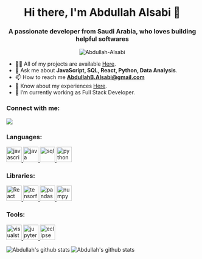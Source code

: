 <h1 align="center"> Hi there, I'm Abdullah Alsabi 👋</h1>
<h3 align="center">A passionate developer from Saudi Arabia, who loves building helpful softwares</h3>

<p align="middle"><img src="https://github-profile-trophy.vercel.app/?username=Abdullah-Alsabi&margin-w=15&margin-h=15" alt="Abdullah-Alsabi" /></p>

- 👨‍💻 All of my projects are available [Here](https://github.com/Abdullah-Alsabi?tab=repositories).
- 💬 Ask me about **JavaScript, SQL, React, Python, Data Analysis**.
- 📫 How to reach me **AbdullahB.Alsabi@gmail.com**
- 📄 Know about my experiences [Here](https://www.linkedin.com/in/Abdullah-Alsabi/).
- 🌱 I’m currently working as Full Stack Developer.

<h3 align="left">Connect with me:</h3>
<p align="left">
<a href="https://www.linkedin.com/in/Abdullah-Alsabi/" target="blank"><img src="https://img.icons8.com/color/48/000000/linkedin.png"/></a>
</p>


<h3 align="left">Languages:</h3>
<p align="left">
<a href="  https://www.javascript.com/" target="_blank"> <img src="https://img.icons8.com/color/452/javascript--v1.png" alt="javascript" width="40" height="40"/> </a>
<a href="https://www.java.com" target="_blank"> <img src="https://img.icons8.com/color/48/000000/java-coffee-cup-logo.png" alt="java" width="40" height="40"/> </a>
<a href="https://www.mysql.com/" target="_blank"> <img src="https://img.icons8.com/wired/64/4a90e2/sql.png" alt="sql" width="40" height="40"/> </a>
<a href="https://www.python.org" target="_blank"> <img src="https://img.icons8.com/color/48/4a90e2/python.png" alt="python" width="40" height="40"/> </a>
  
  
<h3 align="left">Libraries:</h3>
<p align="left">
<a href="https://reactjs.org/" target="_blank"> <img src="https://upload.wikimedia.org/wikipedia/commons/thumb/a/a7/React-icon.svg/1280px-React-icon.svg.png" alt="React" width="40" height="40"/> </a>
<a href="https://expressjs.com/" target="_blank"> <img src="https://user-images.githubusercontent.com/11978772/40430986-a0eb7b92-5e63-11e8-80eb-43fe07f664a6.png" alt="tensorflow" width="40" height="40"/> </a>
<a href="https://www.mongodb.com/" target="_blank"> <img src="https://cdn.icon-icons.com/icons2/2415/PNG/512/mongodb_original_logo_icon_146424.png" alt="pandas" width="40" height="40"/> </a>
 <a href="https://nodejs.org/en/" target="_blank"> <img src="https://cdn.worldvectorlogo.com/logos/nodejs-icon.svg" alt="numpy" width="40" height="40"/> </a>
 
</p>


<h3 align="left">Tools:</h3>
<p align="left">
  <a href="https://code.visualstudio.com/" target="_blank">
 <img src="https://upload.wikimedia.org/wikipedia/commons/thumb/9/9a/Visual_Studio_Code_1.35_icon.svg/512px-Visual_Studio_Code_1.35_icon.svg.png" alt="visualstudiocode" width="40" height="40"/> </a>
<a href="https://jupyter.org/" target="_blank"> <img src="https://upload.wikimedia.org/wikipedia/commons/3/38/Jupyter_logo.svg" alt="jupyter" width="40" height="40"/> </a>
<a href="https://www.eclipse.org" target="_blank"> <img src="https://cdn.freebiesupply.com/logos/large/2x/eclipse-11-logo-png-transparent.png" alt="eclipse" width="40" height="40"/> </a>
</p>


<p>
<a src="https://github.com/Abdullah-Alsabi">
<img align="left" src="https://github-readme-stats.vercel.app/api?username=Abdullah-Alsabi&show_icons=true&theme=light&line_height=27&count_private=true" alt="Abdullah's github stats"/>
</a>
</p>
<p>
<a src="https://github.com/Abdullah-Alsabi">
<img align="left" src="https://github-readme-stats.vercel.app/api/top-langs/?username=Abdullah-Alsabi" alt="Abdullah's github stats"/>
</a>
</p>
